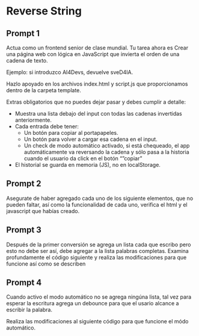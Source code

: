 # Reverse String

## Prompt 1

Actua como un frontend senior de clase mundial. Tu tarea ahora es Crear una página web con lógica en JavaScript que invierta el orden de una cadena de texto.

Ejemplo: si introduzco AI4Devs, devuelve sveD4IA.

Hazlo apoyado en los archivos index.html y script.js que proporcionamos dentro de la carpeta template.

Extras obligatorios que no puedes dejar pasar y debes cumplir a detalle:

- Muestra una lista debajo del input con todas las cadenas invertidas anteriormente.
- Cada entrada debe tener:
  - Un botón para copiar al portapapeles.
  - Un botón para volver a cargar esa cadena en el input.
  - Un check de modo automático activado, si está chequeado, el app automáticamente va reversando la cadena y sólo pasa a la historia cuando el usuario da click en el botón “”copiar”
- El historial se guarda en memoria (JS), no en localStorage.

## Prompt 2

Asegurate de haber agregado cada uno de los siguiente elementos, que no pueden faltar, así como la funcionalidad de cada uno, verifica el html y el javascript que habías creado.

## Prompt 3

Después de la primer conversión se agrega un lista cada que escribo pero esto no debe ser así, debe agregar a la lista palabras completas. Examina profundamente el código siguiente y realiza las modificaciones para que funcione así como se describen

## Prompt 4

Cuando activo el modo automático no se agrega ningúna lista, tal vez para esperar la escritura agrega un debounce para que el usario alcance a escribir la palabra.

Realiza las modificaciones al siguiente código para que funcione el módo automático.
